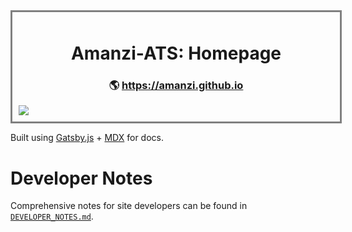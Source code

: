 <!-- HTML Header -->
<div style="text-align: center; border: 3px solid grey; margin: auto; width: 100%; padding: 10px;">
  <h1 style="text-align: center;"><strong>Amanzi-ATS: Homepage</strong></h1>
  <h3 style="text-align: center;">
    🌎 <a href="https://amanzi.github.io/">https://amanzi.github.io</a>
  </h3>
  <a href="https://github.com/amanzi/amanzi.github.io/actions/workflows/gatsby_build.yml" style="text-align: center;">
    <img src="https://github.com/amanzi/amanzi.github.io/actions/workflows/gatsby_build.yml/badge.svg" style="display: block; margin-left: auto; margin-right: auto;">
  </a>
</div>

Built using [Gatsby.js](https://gatsbyjs.com) + [MDX](https://mdxjs.com) for docs.

# Developer Notes
Comprehensive notes for site developers can be found in [`DEVELOPER_NOTES.md`](DEVELOPER_NOTES.md).